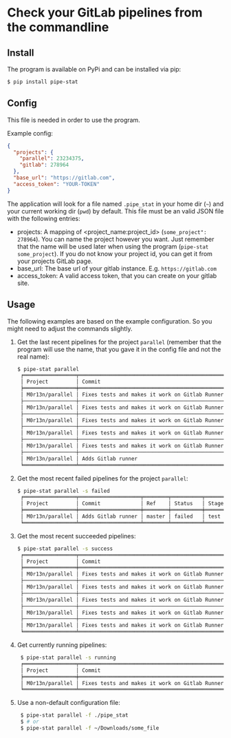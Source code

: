 # Check your GitLab pipelines from the commandline

## Install

The program is available on PyPi and can be installed via pip:

```sh
$ pip install pipe-stat
```

## Config

This file is needed in order to use the program.

Example config:

```json
{
  "projects": {
    "parallel": 23234375,
    "gitlab": 278964
  },
  "base_url": "https://gitlab.com",
  "access_token": "YOUR-TOKEN"
}
```

The application will look for a file named `.pipe_stat` in your home dir (`~`)  and your current working dir (`pwd`) by
default. This file must be an valid JSON file with the following entries:

- projects: A mapping of <project_name:project_id> (`some_project": 278964`). You can name the project however you
  want. Just remember that the name will be used later when using the program (`pipe-stat some_project`). If you do not
  know your project id, you can get it from your projects GitLab page.
- base_url: The base url of your gitlab instance. E.g. `https://gitlab.com`
- access_token: A valid access token, that you can create on your gitlab site.

## Usage

The following examples are based on the example configuration. So you might need to adjust the commands slightly.

1. Get the last recent pipelines for the project `parallel` (remember that the program will use the name, that you gave
   it in the config file and not the real name):
   ```sh
   $ pipe-stat parallel
    ╒═════════════════╤═════════════════════════════════════════════════╤════════╤══════════╤═════════╤════════════╕
    │ Project         │ Commit                                          │ Ref    │ Status   │ Stage   │ Finished   │
    ╞═════════════════╪═════════════════════════════════════════════════╪════════╪══════════╪═════════╪════════════╡
    │ M0r13n/parallel │ Fixes tests and makes it work on Gitlab Runners │ master │ success  │ test    │ 4 days ago │
    ├─────────────────┼─────────────────────────────────────────────────┼────────┼──────────┼─────────┼────────────┤
    │ M0r13n/parallel │ Fixes tests and makes it work on Gitlab Runners │ master │ success  │ test    │ 4 days ago │
    ├─────────────────┼─────────────────────────────────────────────────┼────────┼──────────┼─────────┼────────────┤
    │ M0r13n/parallel │ Fixes tests and makes it work on Gitlab Runners │ master │ success  │ test    │ 4 days ago │
    ├─────────────────┼─────────────────────────────────────────────────┼────────┼──────────┼─────────┼────────────┤
    │ M0r13n/parallel │ Fixes tests and makes it work on Gitlab Runners │ master │ success  │ test    │ 5 days ago │
    ├─────────────────┼─────────────────────────────────────────────────┼────────┼──────────┼─────────┼────────────┤
    │ M0r13n/parallel │ Fixes tests and makes it work on Gitlab Runners │ master │ success  │ test    │ 5 days ago │
    ├─────────────────┼─────────────────────────────────────────────────┼────────┼──────────┼─────────┼────────────┤
    │ M0r13n/parallel │ Adds Gitlab runner                              │ master │ failed   │ test    │ 5 days ago │
    ╘═════════════════╧═════════════════════════════════════════════════╧════════╧══════════╧═════════╧════════════╛

   ```
   
2. Get the most recent failed pipelines for the project `parallel`:
   ```sh
   $ pipe-stat parallel -s failed
    ╒═════════════════╤════════════════════╤════════╤══════════╤═════════╤════════════╕
    │ Project         │ Commit             │ Ref    │ Status   │ Stage   │ Finished   │
    ╞═════════════════╪════════════════════╪════════╪══════════╪═════════╪════════════╡
    │ M0r13n/parallel │ Adds Gitlab runner │ master │ failed   │ test    │ 5 days ago │
    ╘═════════════════╧════════════════════╧════════╧══════════╧═════════╧════════════╛


   ```
   
3. Get the most recent succeeded pipelines:
   ```sh
   $ pipe-stat parallel -s success
    ╒═════════════════╤═════════════════════════════════════════════════╤════════╤══════════╤═════════╤════════════╕
    │ Project         │ Commit                                          │ Ref    │ Status   │ Stage   │ Finished   │
    ╞═════════════════╪═════════════════════════════════════════════════╪════════╪══════════╪═════════╪════════════╡
    │ M0r13n/parallel │ Fixes tests and makes it work on Gitlab Runners │ master │ success  │ test    │ 4 days ago │
    ├─────────────────┼─────────────────────────────────────────────────┼────────┼──────────┼─────────┼────────────┤
    │ M0r13n/parallel │ Fixes tests and makes it work on Gitlab Runners │ master │ success  │ test    │ 4 days ago │
    ├─────────────────┼─────────────────────────────────────────────────┼────────┼──────────┼─────────┼────────────┤
    │ M0r13n/parallel │ Fixes tests and makes it work on Gitlab Runners │ master │ success  │ test    │ 4 days ago │
    ├─────────────────┼─────────────────────────────────────────────────┼────────┼──────────┼─────────┼────────────┤
    │ M0r13n/parallel │ Fixes tests and makes it work on Gitlab Runners │ master │ success  │ test    │ 5 days ago │
    ├─────────────────┼─────────────────────────────────────────────────┼────────┼──────────┼─────────┼────────────┤
    │ M0r13n/parallel │ Fixes tests and makes it work on Gitlab Runners │ master │ success  │ test    │ 5 days ago │
    ╘═════════════════╧═════════════════════════════════════════════════╧════════╧══════════╧═════════╧════════════╛

   ```

4. Get currently running pipelines:
   ```sh
    $ pipe-stat parallel -s running
    ╒═════════════════╤═════════════════════════════════════════════════╤════════╤══════════╤═════════╤════════════╕
    │ Project         │ Commit                                          │ Ref    │ Status   │ Stage   │ Finished   │
    ╞═════════════════╪═════════════════════════════════════════════════╪════════╪══════════╪═════════╪════════════╡
    │ M0r13n/parallel │ Fixes tests and makes it work on Gitlab Runners │ master │ running  │ test    │ -          │
    ╘═════════════════╧═════════════════════════════════════════════════╧════════╧══════════╧═════════╧════════════╛

   ```

5. Use a non-default configuration file:
   ```sh
    $ pipe-stat parallel -f ./pipe_stat 
    $ # or
    $ pipe-stat parallel -f ~/Downloads/some_file
   ```
